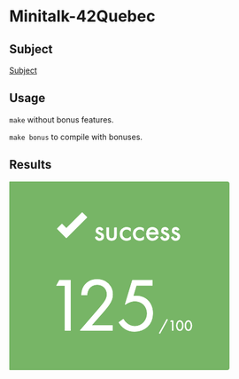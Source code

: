 # Minitalk-42Quebec

## Subject

<a href="https://github.com/yanislabbe/Minitalk-42Quebec/blob/main/requirement/Minitalk-Subject-FR-42Quebec.pdf">Subject</a>

## Usage

``make`` without bonus features.

``make bonus`` to compile with bonuses.

## Results

<p>
	<img src="requirement/125success.png" alt="125success" />
</p>

